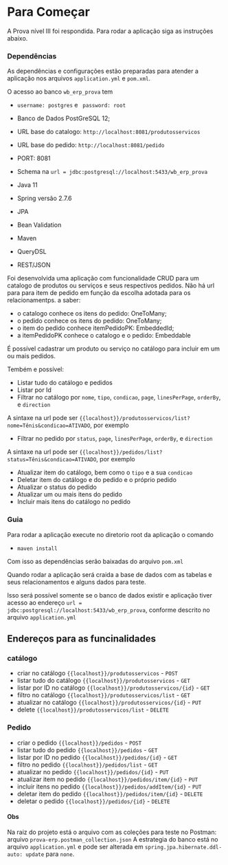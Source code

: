 # Para Começar

A Prova nível III foi respondida. Para rodar a aplicação siga as instruções abaixo.

### Dependências

As dependências e configurações estão preparadas para atender a aplicação nos arquivos ``application.yml`` e ``pom.xml``.

O acesso ao banco ``wb_erp_prova`` tem
* ``username: postgres`` e ``
    password: root``


* Banco de Dados PostGreSQL 12;
* URL base do catalogo: ``http://localhost:8081/produtosservicos``
* URL base do pedido: ``http://localhost:8081/pedido``
* PORT: 8081
* Schema na ``url = jdbc:postgresql://localhost:5433/wb_erp_prova``
* Java 11
* Spring versão 2.7.6
* JPA
* Bean Validation
* Maven
* QueryDSL
* REST/JSON

Foi desenvolvida uma aplicação com funcionalidade CRUD para um catalogo de produtos ou serviços e seus respectivos pedidos.
Não há url para para item de pedido em função da escolha adotada para os relacionamentps. a saber:
+ o catalogo conhece os itens do pedido: OneToMany;
+ o pedido conhece os itens do pedido: OneToMany;
+ o item do pedido conhece itemPedidoPK: EmbeddedId;
+ a itemPedidoPK conhece o catalogo e o pedido: Embeddable

É possível cadastrar um produto ou serviço no catálogo para incluir em um ou mais pedidos.

Tembém e possível:
* Listar tudo do catálogo e pedidos
* Listar por Id
* Filtrar no catálogo por ``nome``, ``tipo``, ``condicao``, ``page``, ``linesPerPage``, ``orderBy``, e ``direction``

A sintaxe na url pode ser ``{{localhost}}/produtosservicos/list?nome=Tênis&condicao=ATIVADO``, por exemplo
* Filtrar no pedido por ``status``, ``page``, ``linesPerPage``, ``orderBy``, e ``direction``

A sintaxe na url pode ser ``{{localhost}}/pedidos/list?status=Tênis&condicao=ATIVADO``, por exemplo

* Atualizar item do catálogo, bem como o ``tipo`` e a sua ``condicao``
* Deletar item do catálogo e do pedido e o próprio pedido
* Atualizar o status do pedido
* Atualizar um ou mais itens do pedido
* Incluir mais itens do catálogo no pedido 

### Guia

Para rodar a aplicação execute no diretorio root da aplicação o comando
 * ``maven install``

Com isso as dependências serão baixadas do arquivo ``pom.xml``

Quando rodar a aplicação será craida a base de dados com as tabelas e seus relacionamentos e alguns dados para teste.

Isso será possível somente se o banco de dados existir e aplicação tiver acesso ao endereço ``url = jdbc:postgresql://localhost:5433/wb_erp_prova``, conforme descrito no arquivo ``application.yml``

## Endereços para as funcinalidades
### catálogo
* criar no catálogo ``{{localhost}}/produtosservicos`` - ``POST``
* listar tudo do catálogo ``{{localhost}}/produtosservicos`` - ``GET``
* listar por ID no catálogo ``{{localhost}}/produtosservicos/{id}`` - ``GET``
* filtro no catálogo ``{{localhost}}/produtosservicos/list`` - ``GET``
* atualizar no catálogo ``{{localhost}}/produtosservicos/{id}`` - ``PUT``
* delete ``{{localhost}}/produtosservicos/list`` - ``DELETE``

### Pedido
* criar o pedido ``{{localhost}}/pedidos`` - ``POST``
* listar tudo do pedido ``{{localhost}}/pedidos`` - ``GET``
* listar por ID no pedido ``{{localhost}}/pedidos/{id}`` - ``GET``
* filtro no pedido ``{{localhost}}/pedidos/list`` - ``GET``
* atualizar no pedido ``{{localhost}}/pedidos/{id}`` - ``PUT``
* atualizar item no pedido ``{{localhost}}/pedidos/item/{id}`` - ``PUT``
* incluir itens no pedido ``{{localhost}}/pedidos/addItem/{id}`` - ``PUT``
* deletar item do pedido ``{{localhost}}/pedidos/item/{id}`` - ``DELETE``
* deletar o pedido ``{{localhost}}/pedidos/{id}`` - ``DELETE``

#### Obs
Na raiz do projeto está o arquivo com as coleções para teste no Postman: arquivo ``prova-erp.postman_collection.json``
A estrategia do banco está no arquivo ``application.yml`` e pode ser alterada em ``spring.jpa.hibernate.ddl-auto: update`` para ``none``.